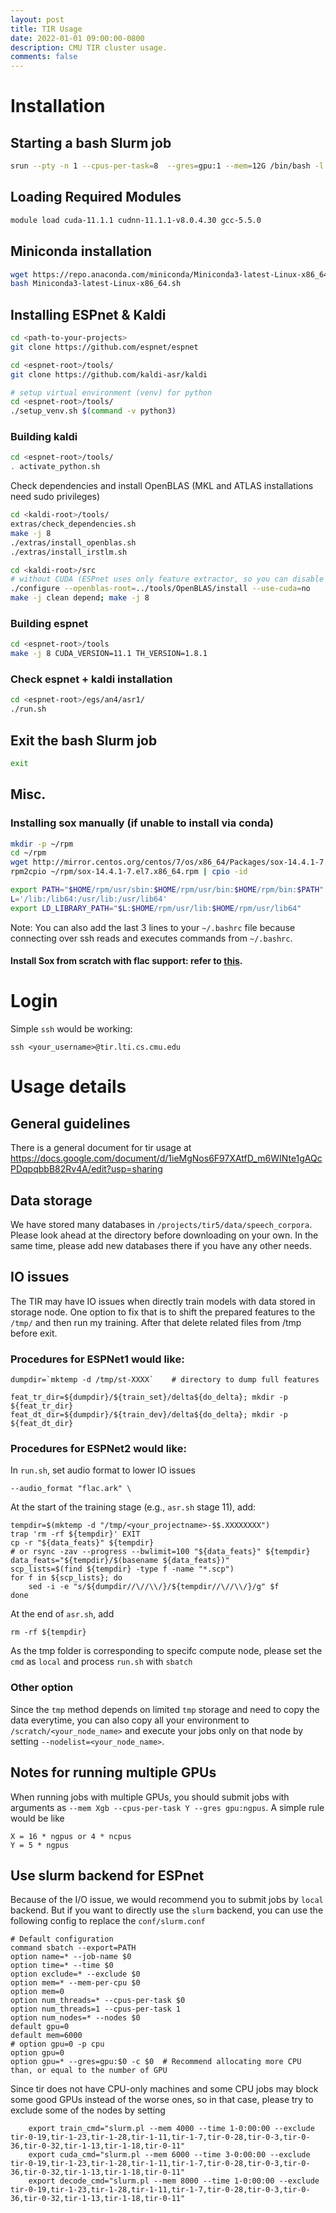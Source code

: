 ```yaml
---
layout: post
title: TIR Usage
date: 2022-01-01 09:00:00-0800
description: CMU TIR cluster usage.
comments: false
---
```


# Installation

## Starting a bash Slurm job
```bash
srun --pty -n 1 --cpus-per-task=8  --gres=gpu:1 --mem=12G /bin/bash -l
```

## Loading Required Modules
```bash
module load cuda-11.1.1 cudnn-11.1.1-v8.0.4.30 gcc-5.5.0
```

## Miniconda installation
   ```bash
   wget https://repo.anaconda.com/miniconda/Miniconda3-latest-Linux-x86_64.sh
   bash Miniconda3-latest-Linux-x86_64.sh
   ```

## Installing ESPnet & Kaldi

```bash
cd <path-to-your-projects>
git clone https://github.com/espnet/espnet

cd <espnet-root>/tools/
git clone https://github.com/kaldi-asr/kaldi

# setup virtual environment (venv) for python
cd <espnet-root>/tools/
./setup_venv.sh $(command -v python3)
```

### Building kaldi
```bash
cd <espnet-root>/tools/
. activate_python.sh
```

Check dependencies and install OpenBLAS (MKL and ATLAS installations need sudo privileges)
```bash
cd <kaldi-root>/tools/
extras/check_dependencies.sh
make -j 8
./extras/install_openblas.sh
./extras/install_irstlm.sh

cd <kaldi-root>/src
# without CUDA (ESPnet uses only feature extractor, so you can disable CUDA)
./configure --openblas-root=../tools/OpenBLAS/install --use-cuda=no
make -j clean depend; make -j 8
```

### Building espnet
```bash
cd <espnet-root>/tools
make -j 8 CUDA_VERSION=11.1 TH_VERSION=1.8.1
```

### Check espnet + kaldi installation
```bash
cd <espnet-root>/egs/an4/asr1/
./run.sh
```

## Exit the bash Slurm job
```bash
exit
```

## Misc.
### Installing sox manually (if unable to install via conda)
```bash
mkdir -p ~/rpm
cd ~/rpm
wget http://mirror.centos.org/centos/7/os/x86_64/Packages/sox-14.4.1-7.el7.x86_64.rpm
rpm2cpio ~/rpm/sox-14.4.1-7.el7.x86_64.rpm | cpio -id

export PATH="$HOME/rpm/usr/sbin:$HOME/rpm/usr/bin:$HOME/rpm/bin:$PATH"
L='/lib:/lib64:/usr/lib:/usr/lib64'
export LD_LIBRARY_PATH="$L:$HOME/rpm/usr/lib:$HOME/rpm/usr/lib64"
```
Note: You can also add the last 3 lines to your `~/.bashrc` file because connecting over ssh reads and executes commands from `~/.bashrc`.

#### Install Sox from scratch with flac support: refer to [this](http://akshayc.com/blog/build-sox-from-scratch/).


# Login
Simple `ssh` would be working:

```
ssh <your_username>@tir.lti.cs.cmu.edu
```

# Usage details

## General guidelines
There is a general document for tir usage at https://docs.google.com/document/d/1ieMgNos6F97XAtfD_m6WINte1gAQcPDqpqbbB82Rv4A/edit?usp=sharing

## Data storage
We have stored many databases in `/projects/tir5/data/speech_corpora`. Please look ahead at the directory before downloading on your own. In the same time, please add new databases there if you have any other needs.

## IO issues
The TIR may have IO issues when directly train models with data stored in storage node. One option to fix that is to shift the prepared features to the `/tmp/` and then run my training. After that delete related files from /tmp before exit.

### Procedures for ESPNet1 would like:
```
dumpdir=`mktemp -d /tmp/st-XXXX`    # directory to dump full features

feat_tr_dir=${dumpdir}/${train_set}/delta${do_delta}; mkdir -p ${feat_tr_dir}
feat_dt_dir=${dumpdir}/${train_dev}/delta${do_delta}; mkdir -p ${feat_dt_dir}
```

### Procedures for ESPNet2 would like:
In `run.sh`, set audio format to lower IO issues
```
--audio_format "flac.ark" \
```

At the start of the training stage (e.g., `asr.sh` stage 11), add:
```
tempdir=$(mktemp -d "/tmp/<your_projectname>-$$.XXXXXXXX")
trap 'rm -rf ${tempdir}' EXIT
cp -r "${data_feats}" ${tempdir}
# or rsync -zav --progress --bwlimit=100 "${data_feats}" ${tempdir}
data_feats="${tempdir}/$(basename ${data_feats})"
scp_lists=$(find ${tempdir} -type f -name "*.scp")
for f in ${scp_lists}; do
    sed -i -e "s/${dumpdir//\//\\/}/${tempdir//\//\\/}/g" $f
done

```

At the end of `asr.sh`, add
```
rm -rf ${tempdir}
```

As the tmp folder is corresponding to specifc compute node, please set the `cmd` as `local` and process `run.sh` with `sbatch`

### Other option
Since the `tmp` method depends on limited `tmp` storage and need to copy the data everytime, you can also copy all your environment to `/scratch/<your_node_name>` and execute your jobs only on that node by setting `--nodelist=<your_node_name>`.

## Notes for running multiple GPUs
When running jobs with multiple GPUs, you should submit jobs with arguments as `--mem Xgb --cpus-per-task Y --gres gpu:ngpus`. A simple rule would be like 
```
X = 16 * ngpus or 4 * ncpus
Y = 5 * ngpus
```

## Use slurm backend for ESPnet
Because of the I/O issue, we would recommend you to submit jobs by `local` backend. But if you want to directly use the `slurm` backend, you can use the following config to replace the `conf/slurm.conf`

```
# Default configuration
command sbatch --export=PATH
option name=* --job-name $0
option time=* --time $0
option exclude=* --exclude $0
option mem=* --mem-per-cpu $0
option mem=0
option num_threads=* --cpus-per-task $0
option num_threads=1 --cpus-per-task 1
option num_nodes=* --nodes $0
default gpu=0
default mem=6000
# option gpu=0 -p cpu
option gpu=0
option gpu=* --gres=gpu:$0 -c $0  # Recommend allocating more CPU than, or equal to the number of GPU
```

Since tir does not have CPU-only machines and some CPU jobs may block some good GPUs instead of the worse ones, so in that case, please try to exclude some of the nodes by setting
```
    export train_cmd="slurm.pl --mem 4000 --time 1-0:00:00 --exclude tir-0-19,tir-1-23,tir-1-28,tir-1-11,tir-1-7,tir-0-28,tir-0-3,tir-0-36,tir-0-32,tir-1-13,tir-1-18,tir-0-11"
    export cuda_cmd="slurm.pl --mem 6000 --time 3-0:00:00 --exclude tir-0-19,tir-1-23,tir-1-28,tir-1-11,tir-1-7,tir-0-28,tir-0-3,tir-0-36,tir-0-32,tir-1-13,tir-1-18,tir-0-11"
    export decode_cmd="slurm.pl --mem 8000 --time 1-0:00:00 --exclude tir-0-19,tir-1-23,tir-1-28,tir-1-11,tir-1-7,tir-0-28,tir-0-3,tir-0-36,tir-0-32,tir-1-13,tir-1-18,tir-0-11"
```
